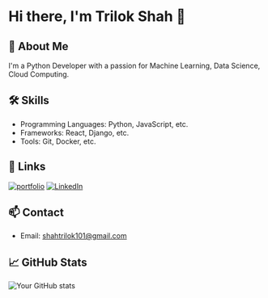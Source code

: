 # Hi there, I'm Trilok Shah 👋

## 🚀 About Me
I'm a Python Developer with a passion for Machine Learning, Data Science, Cloud Computing.

## 🛠 Skills
- Programming Languages: Python, JavaScript, etc.
- Frameworks: React, Django, etc.
- Tools: Git, Docker, etc.

## 🔗 Links
[![portfolio](https://img.shields.io/badge/my_portfolio-000?style=for-the-badge&logo=ko-fi&logoColor=white)](https://your-portfolio-link.com)
[![LinkedIn](https://img.shields.io/badge/linkedin-0A66C2?style=for-the-badge&logo=linkedin&logoColor=white)](https://linkedin.com/in/trilok-shah)

## 📫 Contact
- Email: [shahtrilok101@gmail.com](mailto:shahtrilok101@gmail.com)

## 📈 GitHub Stats
![Your GitHub stats](https://github-readme-stats.vercel.app/api?username=Trilokshah&show_icons=true&theme=radical)
